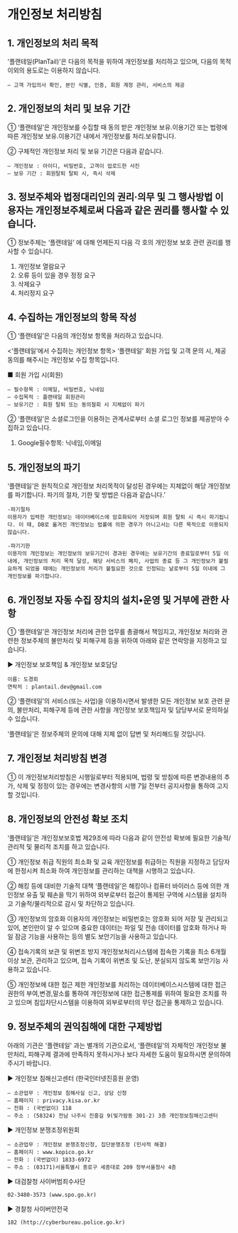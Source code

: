 # 개인정보 처리방침

## 1. 개인정보의 처리 목적

'플랜테일(PlanTail)'은 다음의 목적을 위하여 개인정보를 처리하고 있으며, 다음의 목적 이외의 용도로는 이용하지 않습니다.
```
– 고객 가입의사 확인, 본인 식별, 인증, 회원 계정 관리, 서비스의 제공
```

## 2. 개인정보의 처리 및 보유 기간

① ‘플랜테일’은 개인정보를 수집할 때 동의 받은 개인정보 보유․이용기간 또는 법령에 따른 개인정보 보유․이용기간 내에서 개인정보를 처리․보유합니다.

② 구체적인 개인정보 처리 및 보유 기간은 다음과 같습니다.
```
– 개인정보 : 아이디, 비밀번호, 고객이 업로드한 사진
– 보유 기간 : 회원탈퇴 탈퇴 시, 즉시 삭제
```

## 3. 정보주체와 법정대리인의 권리·의무 및 그 행사방법 이용자는 개인정보주체로써 다음과 같은 권리를 행사할 수 있습니다.

① 정보주체는 ‘플랜테일’ 에 대해 언제든지 다음 각 호의 개인정보 보호 관련 권리를 행사할 수 있습니다.
1. 개인정보 열람요구
2. 오류 등이 있을 경우 정정 요구
3. 삭제요구
4. 처리정지 요구

## 4. 수집하는 개인정보의 항목 작성

① ‘플랜테일’은 다음의 개인정보 항목을 처리하고 있습니다.

<‘플랜테일’에서 수집하는 개인정보 항목>
‘플랜테일’ 회원 가입 및 고객 문의 시, 제공 동의를 해주시는 개인정보 수집 항목입니다.

■ 회원 가입 시(회원)
```
– 필수항목 : 이메일, 비밀번호, 닉네임
– 수집목적 : 플랜테일 회원관리
– 보유기간 : 회원 탈퇴 또는 동의철회 시 지체없이 파기
```

② ‘플랜테일’은 소셜로그인을 이용하는 관계사로부터 소셜 로그인 정보를 제공받아 수집하고 있습니다.

1. Google필수항목: 닉네임,이메일

## 5. 개인정보의 파기

‘플랜테일’은 원칙적으로 개인정보 처리목적이 달성된 경우에는 지체없이 해당 개인정보를 파기합니다. 파기의 절차, 기한 및 방법은 다음과 같습니다.’

```
-파기절차
이용자가 입력한 개인정보는 데이터베이스에 암호화되어 저장되며 회원 탈퇴 시 즉시 파기됩니다. 이 때, DB로 옮겨진 개인정보는 법률에 의한 경우가 아니고서는 다른 목적으로 이용되지 않습니다.

-파기기한
이용자의 개인정보는 개인정보의 보유기간이 경과된 경우에는 보유기간의 종료일로부터 5일 이내에, 개인정보의 처리 목적 달성, 해당 서비스의 폐지, 사업의 종료 등 그 개인정보가 불필요하게 되었을 때에는 개인정보의 처리가 불필요한 것으로 인정되는 날로부터 5일 이내에 그 개인정보를 파기합니다.
```

## 6. 개인정보 자동 수집 장치의 설치•운영 및 거부에 관한 사항

① ‘플랜테일’은 개인정보 처리에 관한 업무를 총괄해서 책임지고, 개인정보 처리와 관련한 정보주체의 불만처리 및 피해구제 등을 위하여 아래와 같은 연락망을 지정하고 있습니다.

▶ 개인정보 보호책임 & 개인정보 보호담당
```
이름: 도경회
연락처 : plantail.dev@gmail.com
```
② ‘플랜테일’의 서비스(또는 사업)을 이용하시면서 발생한 모든 개인정보 보호 관련 문의, 불만처리, 피해구제 등에 관한 사항을 개인정보 보호책임자 및 담당부서로 문의하실 수 있습니다.

‘플랜테일’은 정보주체의 문의에 대해 지체 없이 답변 및 처리해드릴 것입니다.

## 7. 개인정보 처리방침 변경

① 이 개인정보처리방침은 시행일로부터 적용되며, 법령 및 방침에 따른 변경내용의 추가, 삭제 및 정정이 있는 경우에는 변경사항의 시행 7일 전부터 공지사항을 통하여 고지할 것입니다.

## 8. 개인정보의 안전성 확보 조치 
‘플랜테일’은 개인정보보호법 제29조에 따라 다음과 같이 안전성 확보에 필요한 기술적/관리적 및 물리적 조치를 하고 있습니다.

① 개인정보 취급 직원의 최소화 및 교육
개인정보를 취급하는 직원을 지정하고 담당자에 한정시켜 최소화 하여 개인정보를 관리하는 대책을 시행하고 있습니다.


② 해킹 등에 대비한 기술적 대책
‘플랜테일’은 해킹이나 컴퓨터 바이러스 등에 의한 개인정보 유출 및 훼손을 막기 위하여 외부로부터 접근이 통제된 구역에 시스템을 설치하고 기술적/물리적으로 감시 및 차단하고 있습니다.


③ 개인정보의 암호화
이용자의 개인정보는 비밀번호는 암호화 되어 저장 및 관리되고 있어, 본인만이 알 수 있으며 중요한 데이터는 파일 및 전송 데이터를 암호화 하거나 파일 잠금 기능을 사용하는 등의 별도 보안기능을 사용하고 있습니다.


④ 접속기록의 보관 및 위변조 방지
개인정보처리시스템에 접속한 기록을 최소 6개월 이상 보관, 관리하고 있으며, 접속 기록이 위변조 및 도난, 분실되지 않도록 보안기능 사용하고 있습니다.


⑤ 개인정보에 대한 접근 제한
개인정보를 처리하는 데이터베이스시스템에 대한 접근권한의 부여,변경,말소를 통하여 개인정보에 대한 접근통제를 위하여 필요한 조치를 하고 있으며 침입차단시스템을 이용하여 외부로부터의 무단 접근을 통제하고 있습니다.


## 9. 정보주체의 권익침해에 대한 구제방법

아래의 기관은 '플랜테일' 과는 별개의 기관으로서, ‘플랜테일’의 자체적인 개인정보 불만처리, 피해구제 결과에 만족하지 못하시거나 보다 자세한 도움이 필요하시면 문의하여 주시기 바랍니다.

▶ 개인정보 침해신고센터 (한국인터넷진흥원 운영)
```
– 소관업무 : 개인정보 침해사실 신고, 상담 신청
– 홈페이지 : privacy.kisa.or.kr
– 전화 : (국번없이) 118
– 주소 : (58324) 전남 나주시 진흥길 9(빛가람동 301-2) 3층 개인정보침해신고센터
```

▶ 개인정보 분쟁조정위원회
```
– 소관업무 : 개인정보 분쟁조정신청, 집단분쟁조정 (민사적 해결)
– 홈페이지 : www.kopico.go.kr
– 전화 : (국번없이) 1833-6972
– 주소 : (03171)서울특별시 종로구 세종대로 209 정부서울청사 4층
```

▶ 대검찰청 사이버범죄수사단 
```
02-3480-3573 (www.spo.go.kr)
```

▶ 경찰청 사이버안전국 
```
182 (http://cyberbureau.police.go.kr)
```
